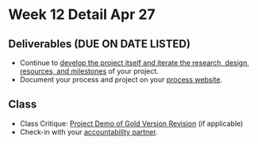 # Week 12 Detail Apr 27

## Deliverables \(DUE ON DATE LISTED\)

* Continue to [develop the project itself and iterate the research, design, resources, and milestones](../project_plan/) of your project.
* Document your process and project on your [process website](../pre-work/website.md).

## Class

* Class Critique: [Project Demo of Gold Version Revision](../critiques-demos-presentations-and-exhibition/project_demo.md) \(if applicable\)
* Check-in with your [accountability partner](../assignments/accountability_partner.md).

